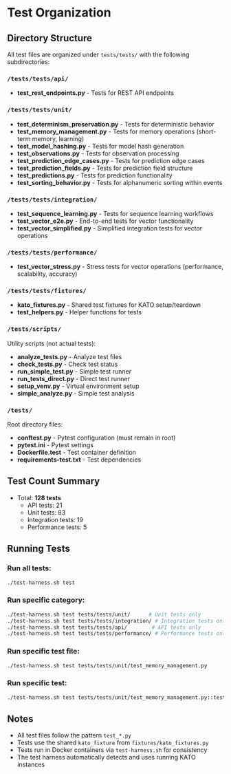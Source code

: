 # Test Organization

## Directory Structure

All test files are organized under `tests/tests/` with the following subdirectories:

### `/tests/tests/api/`
- **test_rest_endpoints.py** - Tests for REST API endpoints

### `/tests/tests/unit/`
- **test_determinism_preservation.py** - Tests for deterministic behavior
- **test_memory_management.py** - Tests for memory operations (short-term memory, learning)
- **test_model_hashing.py** - Tests for model hash generation
- **test_observations.py** - Tests for observation processing
- **test_prediction_edge_cases.py** - Tests for prediction edge cases
- **test_prediction_fields.py** - Tests for prediction field structure
- **test_predictions.py** - Tests for prediction functionality
- **test_sorting_behavior.py** - Tests for alphanumeric sorting within events

### `/tests/tests/integration/`
- **test_sequence_learning.py** - Tests for sequence learning workflows
- **test_vector_e2e.py** - End-to-end tests for vector functionality
- **test_vector_simplified.py** - Simplified integration tests for vector operations

### `/tests/tests/performance/`
- **test_vector_stress.py** - Stress tests for vector operations (performance, scalability, accuracy)

### `/tests/tests/fixtures/`
- **kato_fixtures.py** - Shared test fixtures for KATO setup/teardown
- **test_helpers.py** - Helper functions for tests

### `/tests/scripts/`
Utility scripts (not actual tests):
- **analyze_tests.py** - Analyze test files
- **check_tests.py** - Check test status
- **run_simple_test.py** - Simple test runner
- **run_tests_direct.py** - Direct test runner
- **setup_venv.py** - Virtual environment setup
- **simple_analyze.py** - Simple test analysis

### `/tests/`
Root directory files:
- **conftest.py** - Pytest configuration (must remain in root)
- **pytest.ini** - Pytest settings
- **Dockerfile.test** - Test container definition
- **requirements-test.txt** - Test dependencies

## Test Count Summary
- Total: **128 tests**
  - API tests: 21
  - Unit tests: 83  
  - Integration tests: 19
  - Performance tests: 5

## Running Tests

### Run all tests:
```bash
./test-harness.sh test
```

### Run specific category:
```bash
./test-harness.sh test tests/tests/unit/      # Unit tests only
./test-harness.sh test tests/tests/integration/ # Integration tests only
./test-harness.sh test tests/tests/api/        # API tests only
./test-harness.sh test tests/tests/performance/ # Performance tests only
```

### Run specific test file:
```bash
./test-harness.sh test tests/tests/unit/test_memory_management.py
```

### Run specific test:
```bash
./test-harness.sh test tests/tests/unit/test_memory_management.py::test_clear_all_memory
```

## Notes
- All test files follow the pattern `test_*.py`
- Tests use the shared `kato_fixture` from `fixtures/kato_fixtures.py`
- Tests run in Docker containers via `test-harness.sh` for consistency
- The test harness automatically detects and uses running KATO instances
